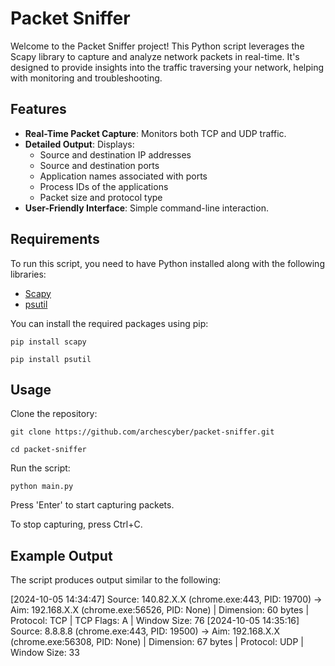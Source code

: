 # Packet Sniffer

Welcome to the Packet Sniffer project! This Python script leverages the Scapy library to capture and analyze network packets in real-time. It's designed to provide insights into the traffic traversing your network, helping with monitoring and troubleshooting.

## Features

- **Real-Time Packet Capture**: Monitors both TCP and UDP traffic.
- **Detailed Output**: Displays:
  - Source and destination IP addresses
  - Source and destination ports
  - Application names associated with ports
  - Process IDs of the applications
  - Packet size and protocol type
- **User-Friendly Interface**: Simple command-line interaction.

## Requirements

To run this script, you need to have Python installed along with the following libraries:

- [Scapy](https://scapy.readthedocs.io/en/latest/installation.html)
- [psutil](https://pypi.org/project/psutil/)

You can install the required packages using pip:

```
pip install scapy
```
```
pip install psutil
```
## Usage
Clone the repository:
```
git clone https://github.com/archescyber/packet-sniffer.git
```
```
cd packet-sniffer
```
Run the script:
```
python main.py
```
Press 'Enter' to start capturing packets.

To stop capturing, press Ctrl+C.

## Example Output
The script produces output similar to the following:

[2024-10-05 14:34:47] Source: 140.82.X.X (chrome.exe:443, PID: 19700) -> Aim: 192.168.X.X (chrome.exe:56526, PID: None) | Dimension: 60 bytes | Protocol: TCP | TCP Flags: A | Window Size: 76
[2024-10-05 14:35:16] Source: 8.8.8.8 (chrome.exe:443, PID: 19500) -> Aim: 192.168.X.X (chrome.exe:56308, PID: None) | Dimension: 67 bytes | Protocol: UDP | Window Size: 33
